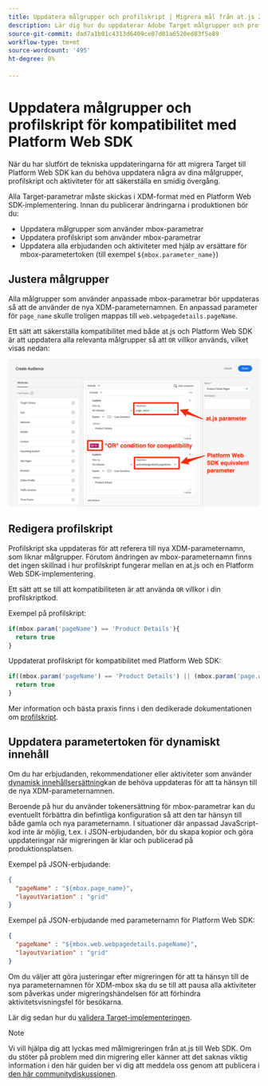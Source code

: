```yaml
---
title: Uppdatera målgrupper och profilskript | Migrera mål från at.js 2.x till Web SDK
description: Lär dig hur du uppdaterar Adobe Target målgrupper och profilskript för kompatibilitet med Experience Platform Web SDK.
source-git-commit: dad7a1b01c4313d6409ce07d01a6520ed83f5e89
workflow-type: tm+mt
source-wordcount: '495'
ht-degree: 0%

---
```


# Uppdatera målgrupper och profilskript för kompatibilitet med Platform Web SDK

När du har slutfört de tekniska uppdateringarna för att migrera Target till Platform Web SDK kan du behöva uppdatera några av dina målgrupper, profilskript och aktiviteter för att säkerställa en smidig övergång.

Alla Target-parametrar måste skickas i XDM-format med en Platform Web SDK-implementering. Innan du publicerar ändringarna i produktionen bör du:

* Uppdatera målgrupper som använder mbox-parametrar
* Uppdatera profilskript som använder mbox-parametrar
* Uppdatera alla erbjudanden och aktiviteter med hjälp av ersättare för mbox-parametertoken (till exempel `${mbox.parameter_name}`)

## Justera målgrupper

Alla målgrupper som använder anpassade mbox-parametrar bör uppdateras så att de använder de nya XDM-parameternamnen. En anpassad parameter för `page_name` skulle troligen mappas till `web.webpagedetails.pageName`.

Ett sätt att säkerställa kompatibilitet med både at.js och Platform Web SDK är att uppdatera alla relevanta målgrupper så att `OR` villkor används, vilket visas nedan:

![Så här uppdaterar du en målgrupp för plattformskompatibilitet för Web SDK](assets/target-audience-update.png)

## Redigera profilskript

Profilskript ska uppdateras för att referera till nya XDM-parameternamn, som liknar målgrupper. Förutom ändringen av mbox-parameternamn finns det ingen skillnad i hur profilskript fungerar mellan en at.js och en Platform Web SDK-implementering.

Ett sätt att se till att kompatibiliteten är att använda `OR` villkor i din profilskriptkod.

Exempel på profilskript:

```Javascript
if(mbox.param('pageName') == 'Product Details'){
  return true
}
```

Uppdaterat profilskript för kompatibilitet med Platform Web SDK:

```Javascript
if((mbox.param('pageName') == 'Product Details') || (mbox.param('page.webpagedetails.pageName') =='Product Details')){
  return true
}
```

Mer information och bästa praxis finns i den dedikerade dokumentationen om [profilskript](https://experienceleague.adobe.com/docs/target/using/audiences/visitor-profiles/profile-parameters.html).

## Uppdatera parametertoken för dynamiskt innehåll

Om du har erbjudanden, rekommendationer eller aktiviteter som använder [dynamisk innehållsersättning](https://experienceleague.adobe.com/docs/target/using/experiences/offers/passing-profile-attributes-to-the-html-offer.html)kan de behöva uppdateras för att ta hänsyn till de nya XDM-parameternamnen.

Beroende på hur du använder tokenersättning för mbox-parametrar kan du eventuellt förbättra din befintliga konfiguration så att den tar hänsyn till både gamla och nya parameternamn. I situationer där anpassad JavaScript-kod inte är möjlig, t.ex. i JSON-erbjudanden, bör du skapa kopior och göra uppdateringar när migreringen är klar och publicerad på produktionsplatsen.

Exempel på JSON-erbjudande:

```JSON
{
  "pageName" : "${mbox.page_name}",
  "layoutVariation" : "grid"
}
```

Exempel på JSON-erbjudande med parameternamn för Platform Web SDK:

```JSON
{
  "pageName" : "${mbox.web.webpagedetails.pageName}",
  "layoutVariation" : "grid"
}
```

Om du väljer att göra justeringar efter migreringen för att ta hänsyn till de nya parameternamnen för XDM-mbox ska du se till att pausa alla aktiviteter som påverkas under migreringshändelsen för att förhindra aktivitetsvisningsfel för besökarna.

Lär dig sedan hur du [validera Target-implementeringen](validate.md).

>[!NOTE]
>
>Vi vill hjälpa dig att lyckas med målmigreringen från at.js till Web SDK. Om du stöter på problem med din migrering eller känner att det saknas viktig information i den här guiden ber vi dig att meddela oss genom att publicera i [den här communitydiskussionen](https://experienceleaguecommunities.adobe.com/t5/adobe-experience-platform-launch/tutorial-discussion-implement-adobe-experience-cloud-with-web/td-p/444996).